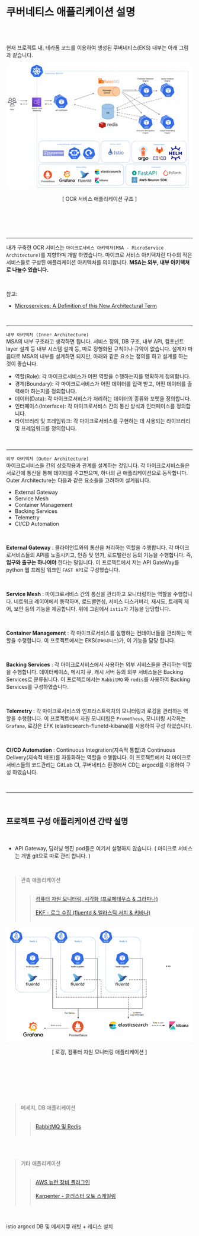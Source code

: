 # 쿠버네티스 애플리케이션 설명

<br><br>

현재 프로젝트 내, 테라폼 코드를 이용하여 생성된 쿠버네티스(EKS) 내부는 아래 그림과 같습니다.

<p align="center">
  <img src="../image/EKS_%EC%96%B4%ED%94%8C%EB%A6%AC%EC%BC%80%EC%9D%B4%EC%85%98%EA%B5%AC%EC%A1%B0_full.png">
</p>
<p align="center"> [ OCR 서비스 애플리케이션 구조 ] </p>
<br><br><br><br>

-------

내가 구축한 OCR 서비스는 `마이크로서비스 아키텍처(MSA - MicroService Architecture)`를 지향하며 개발 하였습니다. 마이크로 서비스 아키텍처란 다수의 작은 서비스들로 구성된 애플리케이션 아키텍처를 의미합니다. **MSA는 외부, 내부 아키텍쳐로 나눌수 있습니다.**

<br>

참고:
- [Microservices: A Definition of this New Architectural Term](https://martinfowler.com/articles/microservices.html)

<br>

-----

`내부 아키텍처 (Inner Architecture)`
<br>
MSA의 내부 구조라고 생각하면 됩니다. 서비스 정의, DB 구조, 내부 API, 컴포넌트 layer 설계 등 내부 시스템 설계 등, 따로 정형화된 규칙이나 규약이 없습니다. 설계자 마음대로 MSA의 내부를 설계하면 되지만, 아래와 같은 요소는 정의를 하고 설계를 하는 것이 좋습니다.

- 역할(Role): 각 마이크로서비스가 어떤 역할을 수행하는지를 명확하게 정의합니다.
- 경계(Boundary): 각 마이크로서비스가 어떤 데이터를 입력 받고, 어떤 데이터를 출력해야 하는지를 정의합니다.
- 데이터(Data): 각 마이크로서비스가 처리하는 데이터의 종류와 포맷을 정의합니다.
- 인터페이스(Interface): 각 마이크로서비스 간의 통신 방식과 인터페이스를 정의합니다.
- 라이브러리 및 프레임워크: 각 마이크로서비스를 구현하는 데 사용되는 라이브러리 및 프레임워크를 정의합니다.
<br><br><br>


-------

`외부 아키텍처 (Outer Architecture)`
<br>
마이크로서비스들 간의 상호작용과 관계를 설계하는 것입니다. 각 마이크로서비스들은 서로간에 통신을 통해 데이터를 주고받으며, 하나의 큰 애플리케이션으로 동작합니다. Outer Architecture는 다음과 같은 요소들을 고려하여 설계됩니다.
- External Gateway
- Service Mesh
- Container Management
- Backing Services
- Telemetry
- CI/CD Automation

<br>

**External Gateway** : 클라이언트와의 통신을 처리하는 역할을 수행합니다. 각 마이크로서비스들의 API를 노출시키고, 인증 및 인가, 로드밸런싱 등의 기능을 수행합니다. 즉, **입구와 출구는 하나여야** 한다는 말입니다. 이 프로젝트에서 저는 API GateWay를 python 웹 프레임 워크인 `FAST API`로 구성했습니다.

<br>

**Service Mesh** : 마이크로서비스 간의 통신을 관리하고 모니터링하는 역할을 수행합니다. 네트워크 레이어에서 동작하며, 로드밸런싱, 서비스 디스커버리, 재시도, 트래픽 제어, 보안 등의 기능을 제공합니다. 위에 그림에서 `istio`가 기능을 담당합니다.

<br>

**Container Management** : 각 마이크로서비스를 실행하는 컨테이너들을 관리하는 역할을 수행합니다. 이 프로젝트에서는 EKS(`쿠버네티스`)가, 이 기능을 담당 합니다.

<br>

**Backing Services** : 각 마이크로서비스에서 사용하는 외부 서비스들을 관리하는 역할을 수행합니다. 데이터베이스, 메시지 큐, 캐시 서버 등의 외부 서비스들은 Backing Services로 분류됩니다. 이 프로젝트에서는 `RabbitMQ` 와 `redis`를 사용하여 Backing Services를 구성하였습니다.

<br>

**Telemetry** : 각 마이크로서비스와 인프라스트럭처의 모니터링과 로깅을 관리하는 역할을 수행합니다. 이 프로젝트에서 자원 모니터링은 `Prometheus`,
모니터링 시각화는 `Grafana`, 로깅은 EFK (elasticsearch-flunetd-kibana)를 사용하여 구성 하였습니다.

<br>

**CI/CD Automation** : Continuous Integration(지속적 통합)과 Continuous Delivery(지속적 배포)를 자동화하는 역할을 수행합니다. 이 프로젝트에서 각 마이크로 서비스들의 코드관리는 GitLab CI, 쿠버네티스 환경에서 CD는 argocd를 이용하여 구성 하였습니다.

<br>

------

<br>

## 프로젝트 구성 애플리케이션 간략 설명

<br>

- API Gateway, 딥러닝 엔진 pod들은 여기서 설명하지 않습니다. ( 마이크로 서비스는 개별 git으로 따로 관리 합니다. )

<br>


> 관측 애플리케이션 <br><br>
>> [컴퓨터 자원 모니터링, 시각화 (프로메테우스 & 그라파나)](prometheus_grafana.md) <br><br>
>> [EKF - 로그 수집  (fluentd & 엘라스틱 서치 & 키바나)](EFK.md)  <br><br>


<p align="center">
  <img src="../image/Observability.png">
</p>
<p align="center"> [ 로깅, 컴퓨터 자원 모니터링 애플리케이션 ] </p>
<br><br><br><br><br><br>


>  메세지, DB 애플리케이션 <br><br>
>> [ RabbitMQ 및 Redis ](RabbitMQ_redis.md) <br><br>

<br><br>

> 기타 애플리케이션 <br><br>
>> [AWS 뉴런 장비 플러그인](Neuron_device_plugin.md) <br><br>
>> [Karpenter - 클러스터 오토 스케일링 ](Karpenter.md) <br><br>

<br>

istio
argocd
DB 및 메세지큐 래빗 + 레디스 설치






<br>




